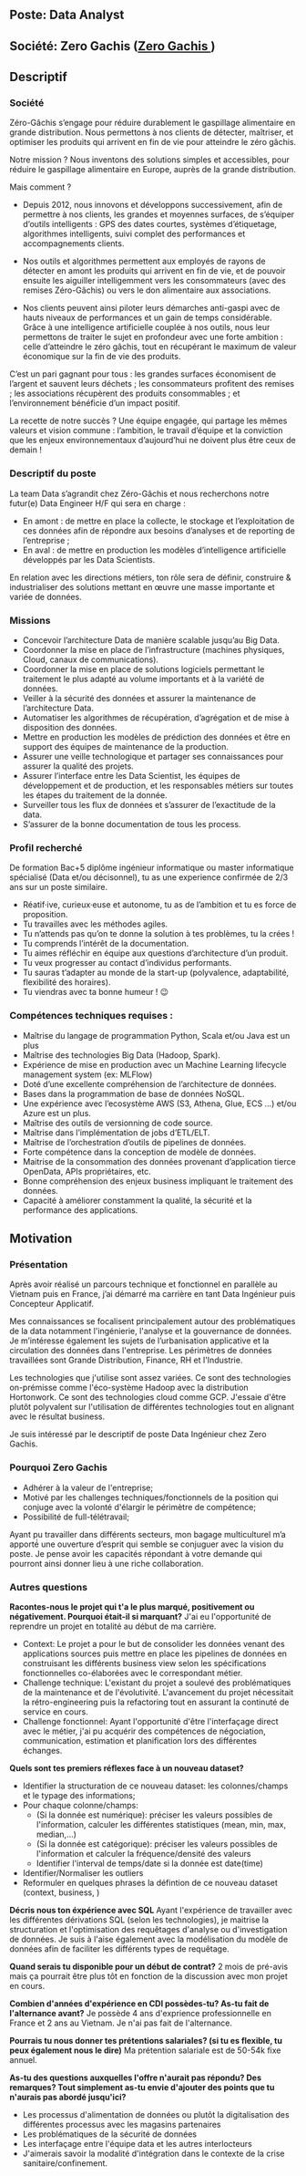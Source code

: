 ## Poste: Data Analyst 
## Société: Zero Gachis  ([Zero Gachis ]())
## Descriptif
### Société
Zéro-Gâchis s’engage pour réduire durablement le gaspillage alimentaire en grande distribution. Nous permettons à nos clients de détecter, maîtriser, et optimiser les produits qui arrivent en fin de vie pour atteindre le zéro gâchis.

Notre mission ? Nous inventons des solutions simples et accessibles, pour réduire le gaspillage alimentaire en Europe, auprès de la grande distribution.

Mais comment ?

- Depuis 2012, nous innovons et développons successivement, afin de permettre à nos clients, les grandes et moyennes surfaces, de s’équiper d’outils intelligents : GPS des dates courtes, systèmes d’étiquetage, algorithmes intelligents, suivi complet des performances et accompagnements clients.

- Nos outils et algorithmes permettent aux employés de rayons de détecter en amont les produits qui arrivent en fin de vie, et de pouvoir ensuite les aiguiller intelligemment vers les consommateurs (avec des remises Zéro-Gâchis) ou vers le don alimentaire aux associations.

- Nos clients peuvent ainsi piloter leurs démarches anti-gaspi avec de hauts niveaux de performances et un gain de temps considérable. Grâce à une intelligence artificielle couplée à nos outils, nous leur permettons de traiter le sujet en profondeur avec une forte ambition : celle d’atteindre le zéro gâchis, tout en récupérant le maximum de valeur économique sur la fin de vie des produits.

C’est un pari gagnant pour tous : les grandes surfaces économisent de l’argent et sauvent leurs déchets ; les consommateurs profitent des remises ; les associations récupèrent des produits consommables ; et l’environnement bénéficie d’un impact positif.

La recette de notre succès ? Une équipe engagée, qui partage les mêmes valeurs et vision commune : l’ambition, le travail d’équipe et la conviction que les enjeux environnementaux d’aujourd’hui ne doivent plus être ceux de demain !

### Descriptif du poste

La team Data s’agrandit chez Zéro-Gâchis et nous recherchons notre futur(e) Data Engineer H/F qui sera en charge :

- En amont : de mettre en place la collecte, le stockage et l’exploitation de ces données afin de répondre aux besoins d’analyses et de reporting de l’entreprise ;
- En aval : de mettre en production les modèles d’intelligence artificielle développés par les Data Scientists.

En relation avec les directions métiers, ton rôle sera de définir, construire & industrialiser des solutions mettant en œuvre une masse importante et variée de données.

### Missions

- Concevoir l’architecture Data de manière scalable jusqu’au Big Data.
- Coordonner la mise en place de l’infrastructure (machines physiques, Cloud, canaux de communications).
- Coordonner la mise en place de solutions logiciels permettant le traitement le plus adapté au volume importants et à la variété de données.
- Veiller à la sécurité des données et assurer la maintenance de l’architecture Data.
- Automatiser les algorithmes de récupération, d’agrégation et de mise à disposition des données.
- Mettre en production les modèles de prédiction des données et être en support des équipes de maintenance de la production.
- Assurer une veille technologique et partager ses connaissances pour assurer la qualité des projets.
- Assurer l’interface entre les Data Scientist, les équipes de développement et de production, et les responsables métiers sur toutes les étapes du traitement de la donnée.
- Surveiller tous les flux de données et s’assurer de l’exactitude de la data.
- S’assurer de la bonne documentation de tous les process.


### Profil recherché
De formation Bac+5 diplôme ingénieur informatique ou master informatique spécialisé (Data et/ou décisonnel), tu as une experience confirmée de 2/3 ans sur un poste similaire.

- Réatif·ive, curieux·euse et autonome, tu as de l’ambition et tu es force de proposition.
- Tu travailles avec les méthodes agiles.
- Tu n’attends pas qu’on te donne la solution à tes problèmes, tu la crées !
- Tu comprends l’intérêt de la documentation.
- Tu aimes réfléchir en équipe aux questions d’architecture d’un produit.
- Tu veux progresser au contact d’individus performants.
- Tu sauras t’adapter au monde de la start-up (polyvalence, adaptabilité, flexibilité des horaires).
- Tu viendras avec ta bonne humeur ! 😉

### Compétences techniques requises :

- Maîtrise du langage de programmation Python, Scala et/ou Java est un plus
- Maîtrise des technologies Big Data (Hadoop, Spark).
- Expérience de mise en production avec un Machine Learning lifecycle management system (ex: MLFlow)
- Doté d’une excellente compréhension de l’architecture de données.
- Bases dans la programmation de base de données NoSQL.
- Une expérience avec l’ecosystème AWS (S3, Athena, Glue, ECS …) et/ou Azure est un plus.
- Maîtrise des outils de versionning de code source.
- Maîtrise dans l’implémentation de jobs d’ETL/ELT.
- Maîtrise de l’orchestration d’outils de pipelines de données.
- Forte compétence dans la conception de modèle de données.
- Maitrise de la consommation des données provenant d’application tierce OpenData, APIs propriétaires, etc.
- Bonne compréhension des enjeux business impliquant le traitement des données.
- Capacité à améliorer constamment la qualité, la sécurité et la performance des applications.


## Motivation

### Présentation

Après avoir réalisé un parcours technique et fonctionnel en parallèle au Vietnam puis en France, j’ai démarré ma carrière en tant Data Ingénieur puis Concepteur Applicatif. 

Mes connaissances se focalisent principalement autour des problématiques de la data notamment l'ingénierie, l'analyse et la gouvernance de données. Je m’intéresse également les sujets de l’urbanisation applicative et la circulation des données dans l'entreprise. Les périmètres de données travaillées sont Grande Distribution, Finance, RH et l'Industrie.  

Les technologies que j'utilise sont assez variées. Ce sont des technologies on-prémisse comme l'éco-système Hadoop avec la distribution Hortonwork. Ce sont des technologies cloud comme GCP. J'essaie d'être plutôt polyvalent sur l'utilisation de différentes technologies tout en alignant avec le résultat business. 
             
Je suis intéressé par le descriptif de poste Data Ingénieur chez Zero Gachis. 

### Pourquoi Zero Gachis
- Adhérer à la valeur de l'entreprise;
- Motivé par les challenges techniques/fonctionnels de la position qui conjuge avec la volonté d'élargir le périmètre de compétence; 
- Possibilité de full-télétravail;

Ayant pu travailler dans différents secteurs, mon bagage multiculturel m’a apporté́ une ouverture d’esprit qui semble se conjuguer avec la vision du poste. Je pense avoir les capacités répondant à votre demande qui pourront ainsi donner lieu à une riche collaboration. 

### Autres questions

**Racontes-nous le projet qui t'a le plus marqué, positivement ou négativement. Pourquoi était-il si marquant?**
J'ai eu l'opportunité de reprendre un projet en totalité au début de ma carrière. 
- Context: Le projet a pour le but de consolider les données venant des applications sources puis mettre en place les pipelines de données en construisant les différents business view selon les spécifications fonctionnelles co-élaborées avec le correspondant métier. 
- Challenge technique: L'existant du projet a soulevé des problématiques de la maintenance et de l'évolutivité. L'avancement du projet nécessitait la rétro-engineering puis la refactoring tout en assurant la continuté de service en cours.
- Challenge fonctionnel: Ayant l'opportunité d'être l'interfaçage direct avec le métier, j'ai pu acquérir des compétences de négociation, communication, estimation et planification lors des différentes échanges. 
  
**Quels sont tes premiers réflexes face à un nouveau dataset?**
- Identifier la structuration de ce nouveau dataset: les colonnes/champs et le typage des informations; 
- Pour chaque colonne/champs: 
  - (Si la donnée est numérique): préciser les valeurs possibles de l'information, calculer les différentes statistiques (mean, min, max, median,...)
  - (Si la donnée est catégorique): préciser les valeurs possibles de l'information et calculer la fréquence/densité des valeurs
  - Identifier l'interval de temps/date si la donnée est date(time)
- Identifier/Normaliser les outliers
- Reformuler en quelques phrases la défintion de ce nouveau dataset (context, business, )   

**Décris nous ton éxpérience avec SQL**
Ayant l'expérience de travailler avec les différentes dérivations SQL (selon les technologies), je maitrise la structuration et l'optimisation des requêtages d'analyse ou d'investigation de données. Je suis à l'aise également avec la modélisation du modèle de données afin de faciliter les différents types de requêtage.  

**Quand serais tu disponible pour un début de contrat?**
2 mois de pré-avis mais ça pourrait être plus tôt en fonction de la discussion avec mon projet en cours. 

**Combien d'années d'expérience en CDI possèdes-tu? As-tu fait de l'alternance avant?**
Je possède 4 ans d'exprience professionnelle en France et 2 ans au Vietnam. Je n'ai pas fait de l'alternance. 

**Pourrais tu nous donner tes prétentions salariales? (si tu es flexible, tu peux également nous le dire)**
Ma prétention salariale est de 50-54k fixe annuel. 

**As-tu des questions auxquelles l'offre n'aurait pas répondu? Des remarques? Tout simplement as-tu envie d'ajouter des points que tu n'aurais pas abordé jusqu'ici?**
- Les processus d'alimentation de données ou plutôt la digitalisation des différentes processus avec les magasins partenaires
- Les problématiques de la sécurité de données
- Les interfaçage entre l'équipe data et les autres interlocteurs
- J'aimerais savoir la modalité d'intégration dans le contexte de la crise sanitaire/confinement. 